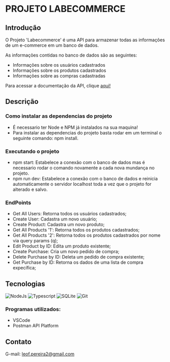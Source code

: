 # PROJETO LABECOMMERCE

## Introdução

O Projeto 'Labecommerce' é uma API para armazenar todas as informações de um e-commerce em um banco de dados.

As informações contidas no banco de dados são as seguintes:

 - Informações sobre os usuários cadastrados
 - Informações sobre os produtos cadastrados
 - Informações sobre as compras cadastradas

 Para acessar a documentação da API, clique [aqui!](https://documenter.getpostman.com/view/24461172/2s8ZDU6QC7)

## Descrição

### Como instalar as dependencias do projeto
 - É necessario ter Node e NPM já instalados na sua maquina!
 - Para instalar as dependencias do projeto basta rodar em um terminal o seguinte comando: npm install.

 ### Executando o projeto
  - npm start: Estabelece a conexão com o banco de dados mas é necessario rodar o comando novamente a cada nova mundança no projeto.
  - npm run dev: Estabelece a conexão com o banco de dados e reinicia automaticamente o servidor localhost toda a vez que o projeto for alterado e salvo.

### EndPoints
 - Get All Users: Retorna todos os usuários cadastrados;
 - Create User: Cadastra um novo usuário;
 - Create Product: Cadastra um novo produto;
 - Get All Products '1': Retorna todos os produtos cadastrados;
 - Get All Products '2': Retorna todos os produtos cadastrados por nome via query params (q);
 - Edit Product by ID: Edita um produto existente;
 - Create Purchase: Cria um novo pedido de compra;
 - Delete Purchase by ID: Deleta um pedido de compra existente;
 - Get Purchase by ID: Retorna os dados de uma lista de compra expecífica;

 ## Tecnologias

 ![NodeJs](https://img.shields.io/badge/Node.js-43853D?style=for-the-badge&logo=node.js&logoColor=white)
![Typescript](https://img.shields.io/badge/TypeScript-007ACC?style=for-the-badge&logo=typescript&logoColor=white)
![SQLite](https://img.shields.io/badge/SQLite-07405E?style=for-the-badge&logo=sqlite&logoColor=white)
![Git](https://img.shields.io/badge/GIT-E44C30?style=for-the-badge&logo=git&logoColor=white)


### Programas utilizados:
 - VSCode
 - Postman API Platform

 ## Contato

 G-mail: leof.pereira2@gmail.com
